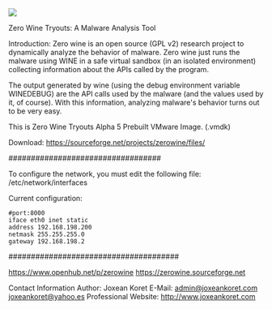 <img src="https://zerowine-tryout.sourceforge.net/images/zerowine-1-small.jpg" width="auto">

Zero Wine Tryouts: A Malware Analysis Tool

Introduction:
Zero wine is an open source (GPL v2) research project to dynamically analyze the behavior of malware. Zero wine just runs the malware using WINE in a safe virtual sandbox (in an isolated environment) collecting information about the APIs called by the program.

The output generated by wine (using the debug environment variable WINEDEBUG) are the API calls used by the malware (and the values used by it, of course). With this information, analyzing malware's behavior turns out to be very easy.


This is Zero Wine Tryouts Alpha 5 Prebuilt VMware Image. (.vmdk)

Download: https://sourceforge.net/projects/zerowine/files/



##################################

To configure the network, you must edit the following file: 
/etc/network/interfaces

Current configuration:

    #port:8000
    iface eth0 inet static
    address 192.168.198.200
    netmask 255.255.255.0
    gateway 192.168.198.2

######################################

https://www.openhub.net/p/zerowine
https://zerowine.sourceforge.net

Contact Information
Author: Joxean Koret
E-Mail: <admin@joxeankoret.com> <joxeankoret@yahoo.es>
Professional Website: http://www.joxeankoret.com
